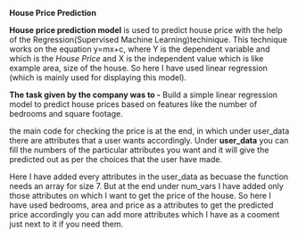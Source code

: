 **House Price Prediction**

**House price prediction model** is used to predict house price with the help of the Regression(Supervised Machine Learning)techinique. This technique works on the equation y=mx+c, where Y is the dependent variable and which is the *House Price* and X is the independent value which is like example area, size of the house. 
So here I have used linear regression (which is mainly used for displaying this model).

**The task given by the company was to -** 
Build a simple linear regression model to predict house prices based on features like the number of bedrooms and square footage.

the main code for checking the price is at the end, in which under user_data there are attributes that a user wants accordingly. 
Under **user_data** you can fill the numbers of the particular attributes you want and it will give the predicted out as per the choices that the user have made.

Here I have added every attributes in the user_data as becuase the function needs an array for size 7.
But at the end under num_vars I have added only those attributes on which I want to get the price of the house. 
So here I have used bedrooms, area and price as a attributes to get the predicted price accordingly you can add more attributes which I have as a cooment just next to it if you need them. 
